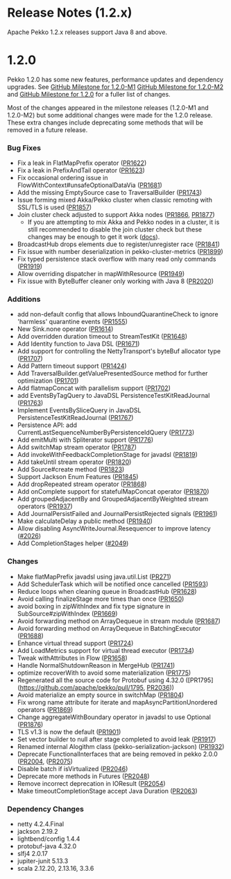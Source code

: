 # Release Notes (1.2.x)

Apache Pekko 1.2.x releases support Java 8 and above.

# 1.2.0

Pekko 1.2.0 has some new features, performance updates and dependency upgrades. See [GitHub Milestone for 1.2.0-M1](https://github.com/apache/pekko/milestone/6?closed=1) [GitHub Milestone for 1.2.0-M2](https://github.com/apache/pekko/milestone/15?closed=1) and [GitHub Milestone for 1.2.0](https://github.com/apache/pekko/milestone/16?closed=1) for a fuller list of changes.

Most of the changes appeared in the milestone releases (1.2.0-M1 and 1.2.0-M2) but some additional changes were made for the 1.2.0 release. These extra changes include deprecating some methods that will be removed in a future release.

### Bug Fixes

* Fix a leak in FlatMapPrefix operator ([PR1622](https://github.com/apache/pekko/pull/1622))
* Fix a leak in PrefixAndTail operator ([PR1623](https://github.com/apache/pekko/pull/1623))
* Fix occasional ordering issue in FlowWithContext#unsafeOptionalDataVia ([PR1681](https://github.com/apache/pekko/pull/1681))
* Add the missing EmptySource case to TraversalBuilder ([PR1743](https://github.com/apache/pekko/pull/1743))
* Issue forming mixed Akka/Pekko cluster when classic remoting with SSL/TLS is used ([PR1857](https://github.com/apache/pekko/pull/1857))
* Join cluster check adjusted to support Akka nodes ([PR1866](https://github.com/apache/pekko/pull/1866), [PR1877](https://github.com/apache/pekko/pull/1877))
    * If you are attempting to mix Akka and Pekko nodes in a cluster, it is still recommended to disable the join cluster check but these changes may be enough to get it work ([docs](https://cwiki.apache.org/confluence/display/PEKKO/Pekko+Akka+Compatibility)).
* BroadcastHub drops elements due to register/unregister race ([PR1841](https://github.com/apache/pekko/pull/1841))
* Fix issue with number deserialization in pekko-cluster-metrics ([PR1899](https://github.com/apache/pekko/pull/1899))
* Fix typed persistence stack overflow with many read only commands ([PR1919](https://github.com/apache/pekko/pull/1919))
* Allow overriding dispatcher in mapWithResource ([PR1949](https://github.com/apache/pekko/pull/1949))
* Fix issue with ByteBuffer cleaner only working with Java 8 ([PR2020](https://github.com/apache/pekko/pull/2020))

### Additions

* add non-default config that allows InboundQuarantineCheck to ignore 'harmless' quarantine events ([PR1555](https://github.com/apache/pekko/pull/1555))
* New Sink.none operator ([PR1614](https://github.com/apache/pekko/pull/1614))
* Add overridden duration timeout to StreamTestKit ([PR1648](https://github.com/apache/pekko/pull/1648))
* Add Identity function to Java DSL ([PR1671](https://github.com/apache/pekko/pull/1671))
* Add support for controlling the NettyTransport's byteBuf allocator type ([PR1707](https://github.com/apache/pekko/pull/1707))
* Add Pattern timeout support ([PR1424](https://github.com/apache/pekko/pull/1424))
* Add TraversalBuilder.getValuePresentedSource method for further optimization ([PR1701](https://github.com/apache/pekko/pull/1701))
* Add flatmapConcat with parallelism support ([PR1702](https://github.com/apache/pekko/pull/1702))
* add EventsByTagQuery to JavaDSL PersistenceTestKitReadJournal ([PR1763](https://github.com/apache/pekko/pull/1763))
* Implement EventsBySliceQuery in JavaDSL PersistenceTestKitReadJournal ([PR1767](https://github.com/apache/pekko/pull/1767))
* Persistence API: add CurrentLastSequenceNumberByPersistenceIdQuery ([PR1773](https://github.com/apache/pekko/pull/1773))
* Add emitMulti with Spliterator support ([PR1776](https://github.com/apache/pekko/pull/1776))
* Add switchMap stream operator ([PR1787](https://github.com/apache/pekko/pull/1787))
* Add invokeWithFeedbackCompletionStage for javadsl ([PR1819](https://github.com/apache/pekko/pull/1819))
* Add takeUntil stream operator ([PR1820](https://github.com/apache/pekko/pull/1820))
* Add Source#create method ([PR1823](https://github.com/apache/pekko/pull/1823))
* Support Jackson Enum Features ([PR1845](https://github.com/apache/pekko/pull/1845))
* Add dropRepeated stream operator ([PR1868](https://github.com/apache/pekko/pull/1868))
* Add onComplete support for statefulMapConcat operator ([PR1870](https://github.com/apache/pekko/pull/1870))
* Add groupedAdjacentBy and GroupedAdjacentByWeighted stream operators ([PR1937](https://github.com/apache/pekko/pull/1937))
* Add JournalPersistFailed and JournalPersistRejected signals ([PR1961](https://github.com/apache/pekko/pull/1961))
* Make calculateDelay a public method ([PR1940](https://github.com/apache/pekko/pull/1940))
* Allow disabling AsyncWriteJournal.Resequencer to improve latency ([#2026](https://github.com/apache/pekko/issues/2026))
* Add CompletionStages helper ([#2049](https://github.com/apache/pekko/pull/2049))

### Changes

* Make flatMapPrefix javadsl using java.util.List ([PR271](https://github.com/apache/pekko/pull/271))
* Add SchedulerTask which will be notified once cancelled ([PR1593](https://github.com/apache/pekko/pull/1593))
* Reduce loops when cleaning queue in BroadcastHub ([PR1628](https://github.com/apache/pekko/pull/1628))
* Avoid calling finalizeStage more times than once ([PR1650](https://github.com/apache/pekko/pull/1650))
* avoid boxing in zipWithIndex and fix type signature in SubSource#zipWithIndex ([PR1669](https://github.com/apache/pekko/pull/1669))
* Avoid forwarding method on ArrayDequeue in stream module ([PR1687](https://github.com/apache/pekko/pull/1687))
* Avoid forwarding method on ArrayDequeue in BatchingExecutor ([PR1688](https://github.com/apache/pekko/pull/1688))
* Enhance virtual thread support ([PR1724](https://github.com/apache/pekko/pull/1724))
* Add LoadMetrics support for virtual thread executor ([PR1734](https://github.com/apache/pekko/pull/1734))
* Tweak withAttributes in Flow ([PR1658](https://github.com/apache/pekko/pull/1658))
* Handle NormalShutdownReason in MergeHub ([PR1741](https://github.com/apache/pekko/pull/1741))
* optimize recoverWith to avoid some materialization ([PR1775](https://github.com/apache/pekko/pull/1775))
* Regenerated all the source code for Protobuf using 4.32.0 ([PR1795](https://github.com/apache/pekko/pull/1795, [PR2036](https://github.com/apache/pekko/pull/2036)))
* Avoid materialize an empty source in switchMap ([PR1804](https://github.com/apache/pekko/pull/1804))
* Fix wrong name attribute for iterate and mapAsyncPartitionUnordered operators ([PR1869](https://github.com/apache/pekko/pull/1869))
* Change aggregateWithBoundary operator in javadsl to use Optional ([PR1876](https://github.com/apache/pekko/pull/1876))
* TLS v1.3 is now the default ([PR1901](https://github.com/apache/pekko/pull/1901))
* Set vector builder to null after stage completed to avoid leak ([PR1917](https://github.com/apache/pekko/pull/1917))
* Renamed internal Alogithm class (pekko-serialization-jackson) ([PR1932](https://github.com/apache/pekko/pull/1932))
* Deprecate FunctionalInterfaces that are being removed in pekko 2.0.0 ([PR2004](https://github.com/apache/pekko/pull/2004), ([PR2075](https://github.com/apache/pekko/pull/2075)) 
* Disable batch if isVirtualized ([PR2046](https://github.com/apache/pekko/pull/2046))
* Deprecate more methods in Futures ([PR2048](https://github.com/apache/pekko/pull/2048))
* Remove incorrect deprecation in IOResult ([PR2054](https://github.com/apache/pekko/pull/2054))
* Make timeoutCompletionStage accept Java Duration ([PR2063](https://github.com/apache/pekko/pull/2063))

### Dependency Changes

* netty 4.2.4.Final
* jackson 2.19.2
* lightbend/config 1.4.4
* protobuf-java 4.32.0
* slfj4 2.0.17
* jupiter-junit 5.13.3
* scala 2.12.20, 2.13.16, 3.3.6
